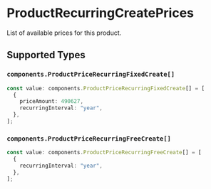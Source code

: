 # ProductRecurringCreatePrices

List of available prices for this product.


## Supported Types

### `components.ProductPriceRecurringFixedCreate[]`

```typescript
const value: components.ProductPriceRecurringFixedCreate[] = [
  {
    priceAmount: 490627,
    recurringInterval: "year",
  },
];
```

### `components.ProductPriceRecurringFreeCreate[]`

```typescript
const value: components.ProductPriceRecurringFreeCreate[] = [
  {
    recurringInterval: "year",
  },
];
```


